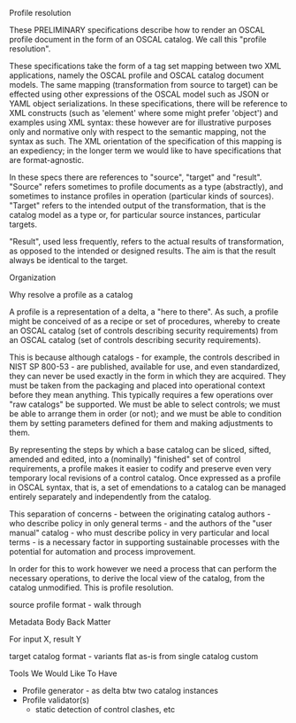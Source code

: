 Profile resolution

These PRELIMINARY specifications describe how to render an OSCAL profile document in the form of an OSCAL catalog. We call this "profile resolution".

These specifications take the form of a tag set mapping between two XML applications, namely the OSCAL profile and OSCAL catalog document models. The same mapping (transformation from source to target) can be effected using other expressions of the OSCAL model such as JSON or YAML object serializations. In these specifications, there will be reference to XML constructs (such as 'element' where some might prefer 'object') and examples using XML syntax: these however are for illustrative purposes only and normative only with respect to the semantic mapping, not the syntax as such. The XML orientation of the specification of this mapping is an expediency; in the longer term we would like to have specifications that are format-agnostic.

In these specs there are references to "source", "target" and "result". "Source" refers sometimes to profile documents as a type (abstractly), and sometimes to instance profiles in operation (particular kinds of sources). "Target" refers to the intended output of the transformation, that is the catalog model as a type or, for particular source instances, particular targets.

"Result", used less frequently, refers to the actual results of transformation, as opposed to the intended or designed results. The aim is that the result always be identical to the target.

Organization

Why resolve a profile as a catalog

A profile is a representation of a delta, a "here to there". As such, a profile might be conceived of as a recipe or set of procedures, whereby to create an OSCAL catalog (set of controls describing security requirements) from an OSCAL catalog (set of controls describing security requirements).

This is because although catalogs - for example, the controls described in NIST SP 800-53 - are published, available for use, and even standardized, they can never be used exactly in the form in which they are acquired. They must be taken from the packaging and placed into operational context before they mean anything. This typically requires a few operations over "raw catalogs" be supported. We must be able to select controls; we must be able to arrange them in order (or not); and we must be able to condition them by setting parameters defined for them and making adjustments to them. 

By representing the steps by which a base catalog can be sliced, sifted, amended and edited, into a (nominally) "finished" set of control requirements, a profile makes it easier to codify and preserve even very temporary local revisions of a control catalog. Once expressed as a profile in OSCAL syntax, that is, a set of emendations to a catalog can be managed entirely separately and independently from the catalog.

This separation of concerns - between the originating catalog authors - who describe policy in only general terms - and the authors of the "user manual" catalog - who must describe policy in very particular and local terms - is a necessary factor in supporting sustainable processes with the potential for automation and process improvement.

In order for this to work however we need a process that can perform the necessary operations, to derive the local view of the catalog, from the catalog unmodified. This is profile resolution.

source profile format - walk through

Metadata
Body
Back Matter

For input X, result Y

target catalog format -
  variants
    flat
    as-is from single catalog
    custom

Tools We Would Like To Have
- Profile generator - as delta btw two catalog instances
- Profile validator(s)
  - static detection of control clashes, etc
    

